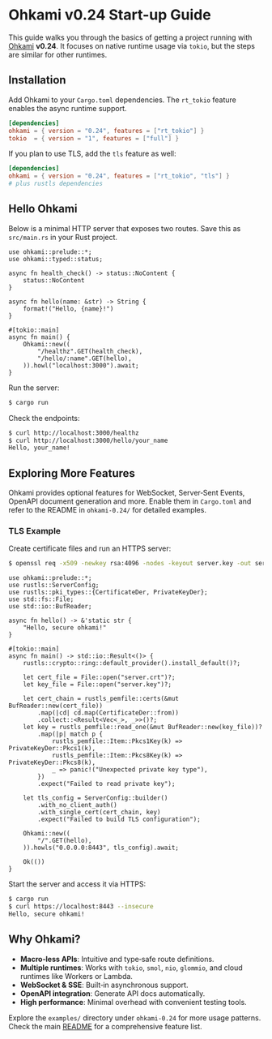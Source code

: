 # Ohkami v0.24 Start-up Guide

This guide walks you through the basics of getting a project running with [Ohkami](https://github.com/ohkami-rs/ohkami) **v0.24**. It focuses on native runtime usage via `tokio`, but the steps are similar for other runtimes.

## Installation

Add Ohkami to your `Cargo.toml` dependencies. The `rt_tokio` feature enables the async runtime support.

```toml
[dependencies]
ohkami = { version = "0.24", features = ["rt_tokio"] }
tokio  = { version = "1", features = ["full"] }
```

If you plan to use TLS, add the `tls` feature as well:

```toml
[dependencies]
ohkami = { version = "0.24", features = ["rt_tokio", "tls"] }
# plus rustls dependencies
```

## Hello Ohkami

Below is a minimal HTTP server that exposes two routes. Save this as `src/main.rs` in your Rust project.

```rust,no_run
use ohkami::prelude::*;
use ohkami::typed::status;

async fn health_check() -> status::NoContent {
    status::NoContent
}

async fn hello(name: &str) -> String {
    format!("Hello, {name}!")
}

#[tokio::main]
async fn main() {
    Ohkami::new((
        "/healthz".GET(health_check),
        "/hello/:name".GET(hello),
    )).howl("localhost:3000").await;
}
```

Run the server:

```bash
$ cargo run
```

Check the endpoints:

```bash
$ curl http://localhost:3000/healthz
$ curl http://localhost:3000/hello/your_name
Hello, your_name!
```

## Exploring More Features

Ohkami provides optional features for WebSocket, Server‑Sent Events, OpenAPI document generation and more. Enable them in `Cargo.toml` and refer to the README in `ohkami-0.24/` for detailed examples.

### TLS Example

Create certificate files and run an HTTPS server:

```bash
$ openssl req -x509 -newkey rsa:4096 -nodes -keyout server.key -out server.crt -days 365 -subj "/CN=localhost"
```

```rust,no_run
use ohkami::prelude::*;
use rustls::ServerConfig;
use rustls::pki_types::{CertificateDer, PrivateKeyDer};
use std::fs::File;
use std::io::BufReader;

async fn hello() -> &'static str {
    "Hello, secure ohkami!"
}

#[tokio::main]
async fn main() -> std::io::Result<()> {
    rustls::crypto::ring::default_provider().install_default()?;

    let cert_file = File::open("server.crt")?;
    let key_file = File::open("server.key")?;

    let cert_chain = rustls_pemfile::certs(&mut BufReader::new(cert_file))
        .map(|cd| cd.map(CertificateDer::from))
        .collect::<Result<Vec<_>, _>>()?;
    let key = rustls_pemfile::read_one(&mut BufReader::new(key_file))?
        .map(|p| match p {
            rustls_pemfile::Item::Pkcs1Key(k) => PrivateKeyDer::Pkcs1(k),
            rustls_pemfile::Item::Pkcs8Key(k) => PrivateKeyDer::Pkcs8(k),
            _ => panic!("Unexpected private key type"),
        })
        .expect("Failed to read private key");

    let tls_config = ServerConfig::builder()
        .with_no_client_auth()
        .with_single_cert(cert_chain, key)
        .expect("Failed to build TLS configuration");

    Ohkami::new((
        "/".GET(hello),
    )).howls("0.0.0.0:8443", tls_config).await;

    Ok(())
}
```

Start the server and access it via HTTPS:

```bash
$ cargo run
$ curl https://localhost:8443 --insecure
Hello, secure ohkami!
```

## Why Ohkami?

- **Macro‑less APIs**: Intuitive and type‑safe route definitions.
- **Multiple runtimes**: Works with `tokio`, `smol`, `nio`, `glommio`, and cloud runtimes like Workers or Lambda.
- **WebSocket & SSE**: Built‑in asynchronous support.
- **OpenAPI integration**: Generate API docs automatically.
- **High performance**: Minimal overhead with convenient testing tools.

Explore the `examples/` directory under `ohkami-0.24` for more usage patterns. Check the main [README](../ohkami-0.24/README.md) for a comprehensive feature list.

